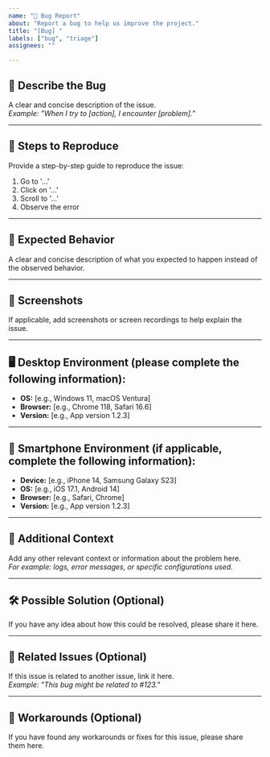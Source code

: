 ```yaml
---
name: "🐞 Bug Report"
about: "Report a bug to help us improve the project."
title: "[Bug] "
labels: ["bug", "triage"]
assignees: ""

---
```


## 🐛 Describe the Bug
A clear and concise description of the issue.  
*Example: "When I try to [action], I encounter [problem]."*

---

## 🔄 Steps to Reproduce
Provide a step-by-step guide to reproduce the issue:
1. Go to '...'
2. Click on '...'
3. Scroll to '...'
4. Observe the error

---

## 🤔 Expected Behavior
A clear and concise description of what you expected to happen instead of the observed behavior.

---

## 📸 Screenshots
If applicable, add screenshots or screen recordings to help explain the issue.

---

## 🖥️ Desktop Environment (please complete the following information):
- **OS:** [e.g., Windows 11, macOS Ventura]
- **Browser:** [e.g., Chrome 118, Safari 16.6]
- **Version:** [e.g., App version 1.2.3]

---

## 📱 Smartphone Environment (if applicable, complete the following information):
- **Device:** [e.g., iPhone 14, Samsung Galaxy S23]
- **OS:** [e.g., iOS 17.1, Android 14]
- **Browser:** [e.g., Safari, Chrome]
- **Version:** [e.g., App version 1.2.3]

---

## 📝 Additional Context
Add any other relevant context or information about the problem here.  
*For example: logs, error messages, or specific configurations used.*

---

## 🛠️ Possible Solution (Optional)
If you have any idea about how this could be resolved, please share it here.

---

## 🔗 Related Issues (Optional)
If this issue is related to another issue, link it here.  
*Example: "This bug might be related to #123."*

---

## 🚧 Workarounds (Optional)

If you have found any workarounds or fixes for this issue, please share them here.